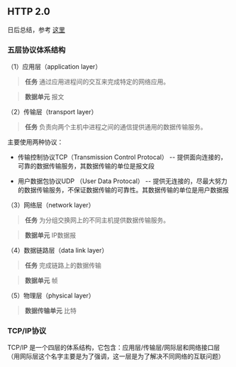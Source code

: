 ## HTTP 2.0

日后总结，参考 [这里](https://www.zhihu.com/question/34074946)

### 五层协议体系结构

（1）应用层（application layer）

> **任务** 通过应用进程间的交互来完成特定的网络应用。

> **数据单元** 报文
    
（2）传输层（transport layer）

> **任务** 负责向两个主机中进程之间的通信提供通用的数据传输服务。

主要使用两种协议：

* 传输控制协议TCP（Transmission Control Protocal） -- 提供面向连接的，可靠的数据传输服务，其数据传输的单位是报文段

* 用户数据包协议UDP （User Data Protocal） -- 提供无连接的，尽最大努力的数据传输服务，不保证数据传输的可靠性。其数据传输的单位是用户数据报

（3）网络层（network layer）

> **任务** 为分组交换网上的不同主机提供数据传输服务。

> **数据单元** IP数据报

（4）数据链路层（data link layer）

> **任务** 完成链路上的数据传输

> **数据单元** 帧

（5）物理层（physical layer）

> **数据传输单元** 比特


### TCP/IP协议

TCP/IP 是一个四层的体系结构，它包含：应用层/传输层/网际层和网络接口层（用网际层这个名字主要是为了强调，这一层是为了解决不同网络的互联问题）
